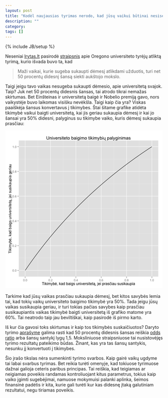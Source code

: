 ```yaml
---
layout: post
title: "Kodėl naujausias tyrimas nerodo, kad jūsų vaikui būtinai nesiseks?"
description: ""
category: 
tags: []
---
```

{% include JB/setup %}




Neseniai [lrytas.lt](http://lrytas.lt) pasirodė [straipsnis](http://www.lrytas.lt/-13444074971344337991-dar%C5%BEelinukai-gebantys-geriau-koncentruoti-d%C4%97mes%C4%AF-turi-daugiau-galimybi%C5%B3-baigti-auk%C5%A1t%C4%85j%C4%85-mokykl%C4%85.htm) apie Oregono universiteto tyrėjų atliktą tyrimą, kurio išvada buvo ta, kad 

> Maži vaikai, kurie sugeba sukaupti dėmesį atlikdami užduotis, turi net 50 procentų didesnį 
> šansą siekti aukštojo mokslo.

Taigi jeigu tavo vaikas nesugeba sukaupti dėmesio, apie universitetą svajok. Taip? Juk net 50 procentų didesnis šansas, tai atrodo tikrai nemažas skirtumas. Bet Einšteinas ir universitetą baigė ir Nobelio premiją gavo, nors vaikystėje buvo laikomas visišku nevėkšla. Taigi kaip čia yra? Viskas paaiškėja šansus konvertavus į tikimybes. Štai šitame grafike atidėta tikimybė vaikui baigti universitetą, kai jis geriau sukaupia dėmesį ir kai jo šansai yra 50% didesni, palyginus su tikimybe vaiko, kuris dėmesį sukaupia prasčiau:

![plot of chunk cmp](https://github.com/mpiktas/myliuduomenis.lt/raw/master/2012-08-16-kodl-naujausias-tyrimas-nerodo-kad-js-vaikui-btinai-nesiseks/figure/cmp.png) 


Tarkime kad jūsų vaikas prasčiau sukaupia dėmesį, bet kitos savybės lemia tai, kad tokių vaikų universiteto baigimo tikimybė yra 50%. Tada jeigu jūsų vaikas susikaupia geriau, ir turi tokias pačias savybes kaip prasčiau susikaupiantis vaikas tikimybė baigti universitetą iš grafiko matome yra 60%. Tai neatrodo taip jau beviltiškai, kaip pasirodė iš pirmo karto. 

Iš kur čia gavosi toks skirtumas ir kaip tos tikimybės suskaičiuotos? Daryto tyrimo [aprašyme](http://www.sciencedirect.com/science/article/pii/S0885200612000762) galima rasti kad 50 procentų didesnis šansas reiškia [odds ratio](http://en.wikipedia.org/wiki/Odds_ratio) arba šansų santykį lygų 1,5. Moksliniuose straipsniuose tai nusistovėjęs tyrimo rezultatų pateikimo būdas. Žinant, kas yra tas šansų santykis, nesunku jį konvertuoti į tikimybes. 

Šio įrašo tikslas nėra sumenkinti tyrimo svarbos. Kaip gairė vaikų ugdyme tai labai svarbus tyrimas. Bet reikia turėti omenyje, kad tokiuose tyrimuose dažnai galioja ceteris paribus principas. Tai reiškia, kad teigiamas ar neigiamas poveikis randamas kontroliuojant kitus parametrus, tokius kaip vaiko įgimti sugebėjimai, namuose mokymuisi palanki aplinka, šeimos finansinė padėtis ir kita, kurie gali turėti kur kas didesnę įtaką galutiniam rezultatui, negu tiriamas poveikis. 
